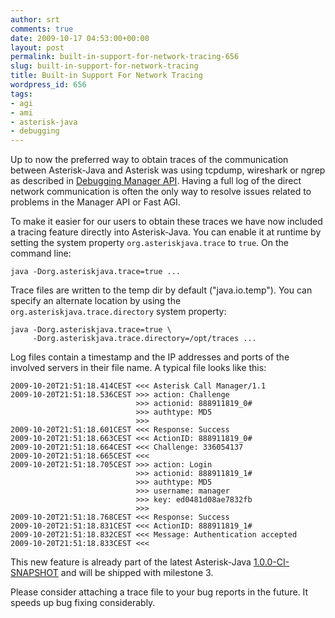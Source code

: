 ```yaml
---
author: srt
comments: true
date: 2009-10-17 04:53:00+00:00
layout: post
permalink: built-in-support-for-network-tracing-656
slug: built-in-support-for-network-tracing
title: Built-in Support For Network Tracing
wordpress_id: 656
tags:
- agi
- ami
- asterisk-java
- debugging
---
```


Up to now the preferred way to obtain traces of the communication between Asterisk-Java and Asterisk was using tcpdump, wireshark or ngrep as described in [Debugging Manager API](http://blogs.reucon.com/asterisk-java/debugging-manager-api-776/). Having a full log of the direct network communication is often the only way to resolve issues related to problems in the Manager API or Fast AGI.

To make it easier for our users to obtain these traces we have now included a tracing feature directly into Asterisk-Java. You can enable it at runtime by setting the system property `org.asteriskjava.trace` to `true`. On the command line:

    
    java -Dorg.asteriskjava.trace=true ...


Trace files are written to the temp dir by default ("java.io.temp"). You can specify an alternate location by using the `org.asteriskjava.trace.directory` system property:

    
    java -Dorg.asteriskjava.trace=true \
         -Dorg.asteriskjava.trace.directory=/opt/traces ...


Log files contain a timestamp and the IP addresses and ports of the involved servers in their file name. A typical file looks like this:

    
    2009-10-20T21:51:18.414CEST <<< Asterisk Call Manager/1.1
    2009-10-20T21:51:18.536CEST >>> action: Challenge
                                >>> actionid: 888911819_0#
                                >>> authtype: MD5
                                >>>
    2009-10-20T21:51:18.601CEST <<< Response: Success
    2009-10-20T21:51:18.663CEST <<< ActionID: 888911819_0#
    2009-10-20T21:51:18.664CEST <<< Challenge: 336054137
    2009-10-20T21:51:18.665CEST <<<
    2009-10-20T21:51:18.705CEST >>> action: Login
                                >>> actionid: 888911819_1#
                                >>> authtype: MD5
                                >>> username: manager
                                >>> key: ed0481d08ae7832fb
                                >>>
    2009-10-20T21:51:18.768CEST <<< Response: Success
    2009-10-20T21:51:18.831CEST <<< ActionID: 888911819_1#
    2009-10-20T21:51:18.832CEST <<< Message: Authentication accepted
    2009-10-20T21:51:18.833CEST <<<


This new feature is already part of the latest Asterisk-Java [1.0.0-CI-SNAPSHOT](http://www.asterisk-java.org/download/1.0.0.CI-SNAPSHOT) and will be shipped with milestone 3.

Please consider attaching a trace file to your bug reports in the future. It speeds up bug fixing considerably.
